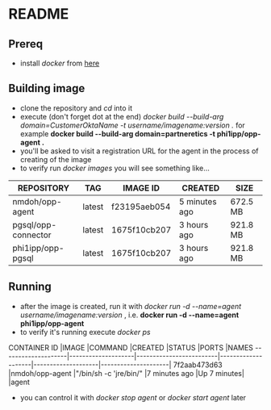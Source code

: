 # README #

## Prereq
* install _docker_ from [here](https://docs.docker.com/engine/installation/)

## Building image
* clone the repository and *cd* into it
* execute (don't forget dot at the end) *docker build --build-arg domain=_CustomerOktaName_ -t username/imagename:version .* 
for example **docker build --build-arg domain=partneretics -t phi1ipp/opp-agent .**
* you'll be asked to visit a registration URL for the agent in the process of creating of the image
* to verify run _docker images_ you will see something like...

REPOSITORY           | TAG                | IMAGE ID           | CREATED            | SIZE
---------------------|--------------------|--------------------|--------------------|--------------
nmdoh/opp-agent      | latest             | f23195aeb054       | 5 minutes ago      | 672.5 MB
pgsql/opp-connector  | latest             | 1675f10cb207       | 3 hours ago        | 921.8 MB
phi1ipp/opp-pgsql    | latest             | 1675f10cb207       | 3 hours ago        | 921.8 MB

## Running
* after the image is created, run it with _docker run -d --name=agent username/imagename:version_ , i.e. **docker run -d --name=agent phi1ipp/opp-agent**
* to verify it's running execute _docker ps_

CONTAINER ID        |IMAGE               |COMMAND                  |CREATED             |STATUS              |PORTS               |NAMES
--------------------|--------------------|-------------------------|--------------------|--------------------|---------------------|
7f2aab473d63        |nmdoh/opp-agent     |"/bin/sh -c 'jre/bin/"   |7 minutes ago       |Up 7 minutes|                            |agent

* you can control it with _docker stop agent_ or _docker start agent_ later